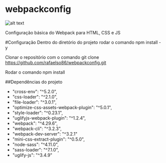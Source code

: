 # webpackconfig

![alt text](https://cdn-images-1.medium.com/max/1600/1*BxSBCuP7IRFz4pZCSVBxlQ.png)

Configuração básica do Webpack para HTML, CSS e JS

#Configuração
Dentro do diretório do projeto rodar o comando npm install -y

Clonar o repositório com o comando git clone https://github.com/rafaelso86/webpackconfig.git

Rodar o comando npm install

##Dependências do projeto
 - "cross-env": "^5.2.0",
 - "css-loader": "^2.1.0",
 - "file-loader": "^3.0.1",
 - "optimize-css-assets-webpack-plugin": "^5.0.1",
 - "style-loader": "^0.23.1",
 - "uglifyjs-webpack-plugin": "^1.2.4",
 - "webpack": "^4.29.6",
 - "webpack-cli": "^3.2.3",
 - "webpack-dev-server": "^3.2.1"
 - "mini-css-extract-plugin": "^0.5.0",
 - "node-sass": "^4.11.0",
 - "sass-loader": "^7.1.0",
 - "uglify-js": "^3.4.9"
